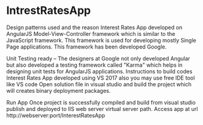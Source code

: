 # IntrestRatesApp
Design patterns used and the reason
Interest Rates App developed on AngularJS Model-View-Controller framework which is similar to the JavaScript framework.
This framework is used for developing mostly Single Page applications. This framework has been developed Google.

Unit Testing ready – The designers at Google not only developed Angular but also developed a testing framework called "Karma" which helps in designing unit tests for AngularJS applications.
Instructions to build codes
Interest Rates App developed using VS 2017 also you may use free IDE tool like VS code
Open solution file in visual studio and build the project which will creates binary deployment packages.

Run App
Once project is successfully compiled and build from visual studio publish and deployed to IIS web server virtual server path.
Access app at url http://webserver:port/InterestRatesApp

